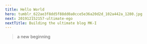 ```yaml
---
title: Hello World
hero: tumblr_622ae3f8dd5f88dd0a0cce5e36a20d2d_102a442a_1280.jpg
next: 201912152157-ultimate-ego
nextTitle: Building the ultimate blog MK-I
---
```

> a new beginning
    
    
    